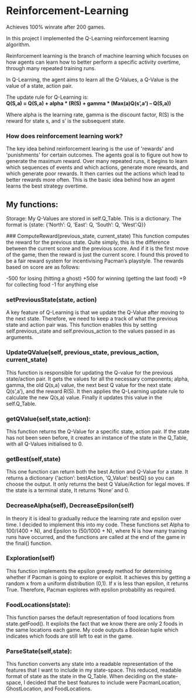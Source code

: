 # Reinforcement-Learning
Achieves 100% winrate after 200 games.

In this project I implemented the Q-Learning reinforcement learning algorithm. 

Reinforcement learning is the branch of machine learning which focuses on how agents can learn how to better perform a specific activity overtime, through many repeated training runs. 

In Q-Learning, the agent aims to learn all the Q-Values, a Q-Value is the value of a state, action pair.

The update rule for Q-Learning is: <br> 
**Q(S,a) = Q(S,a) + alpha * (R(S) + gamma * (Max(a)Q(s’,a’) – Q(S,a))**

Where alpha is the learning rate, gamma is the discount factor, R(S) is the reward for state s, and s’ is the subsequent state.

### How does reinforcement learning work?
The key idea behind reinforcement learing is the use of 'rewards' and 'punishments' for certain outcomes. The agents goal is to figure out how to generate the maximum reward. Over many repeated runs, it begins to learn which sequences of events and which actions, generate more rewards, and which generate poor rewards. It then carries out the actions which lead to better rewards more often. This is the basic idea behind how an agent learns the best strategy overtime. 


## My functions:

Storage: My Q-Values are stored in self.Q_Table. This is a dictionary. The format is
{state: {‘North’: Q, ‘East’: Q, ‘South’: Q, ‘West’:Q}}

### ComputeReward(previous_state, current_state)
This function computes the reward for the previous state.
Quite simply, this is the difference between the current score and the previous score. And if it is the first move of the game, then the reward is just the current score. 
I found this proved to be a fair reward system for incentivising Pacman’s playstyle. The rewards based on score are as follows:

-500 for losing (hitting a ghost)
+500 for winning (getting the last food)
+9 for collecting food
-1 for anything else

### setPreviousState(state, action)
A key feature of Q-Learning is that we update the Q-Value after moving to the next state.
Therefore, we need to keep a track of what the previous state and action pair was.
This function enables this by setting self.previous_state and self.previous_action to the values passed in as arguments. 

### UpdateQValue(self, previous_state, previous_action, current_state)

This function is responsible for updating the Q-value for the previous state/action pair. 
It gets the values for all the necessary components; alpha, gamma, the old Q(s,a) value, the next best Q value for the next state Q(s’,a’), and the reward R(S).
It then applies the Q-Learning update rule to calculate the new Q(s,a) value. 
Finally it updates this value in the self.Q_Table.

### getQValue(self,state,action):
This function returns the Q-Value for a specific state, action pair.
If the state has not been seen before, it creates an instance of the state in the Q_Table, with all Q-Values initialised to 0.

### getBest(self,state)
This one function can return both the best Action and Q-Value for a state.
It returns a dictionary {‘action’: bestAction, ‘Q_Value’: bestQ} so you can choose the output. 
It only returns the best Q Value/Action for legal moves. 
If the state is a terminal state, It returns ‘None’ and 0.


### DecreaseAlpha(self), DecreaseEpsilon(self)
In theory it is ideal to gradually reduce the learning rate and epsilon over time. I decided to implement this into my code. These functions set Alpha to 100/(400 + N), and Epsilon to (50/1000 + N), where N is how many training runs have occurred, and the functions are called at the end of the game in the final() function.

### Exploration(self)
This function implements the epsilon greedy method for determining whether if Pacman is going to explore or exploit. 
It achieves this by getting a random x from a uniform distribution (0,1). If x is less than epsilon, it returns True.  Therefore, Pacman explores with epsilon probability as required. 


### FoodLocations(state):
This function parses the default representation of food locations from state.getFood(). It exploits the fact that we know there are only 2 foods in the same locations each game. My code outputs a Boolean tuple which indicates which foods are still left to eat in the game. 

### ParseState(self,state):

This function converts any state into a readable representation of the features that I want to include in my state-space. This reduced, readable format of state as the state in the Q_Table. When deciding on the state-space, I decided that the best features to include were PacmanLocation, GhostLocation, and FoodLocations. 

